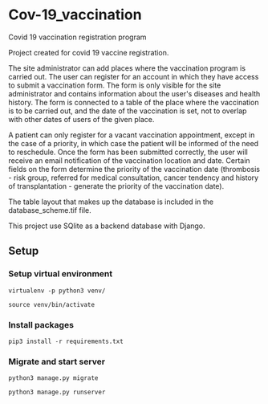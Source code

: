 # Cov-19_vaccination
Covid 19 vaccination registration program

Project created for covid 19 vaccine registration.

The site administrator can add places where the vaccination program is carried out. The user can register for an account in which they have access to submit a vaccination form. The form is only visible for the site administrator and contains information about the user's diseases and health history. The form is connected to a table of the place where the vaccination is to be carried out, and the date of the vaccination is set, not to overlap with other dates of users of the given place.

A patient can only register for a vacant vaccination appointment, except in the case of a priority, in which case the patient will be informed of the need to reschedule. Once the form has been submitted correctly, the user will receive an email notification of the vaccination location and date. Certain fields on the form determine the priority of the vaccination date (thrombosis - risk group, referred for medical consultation, cancer tendency and history of transplantation - generate the priority of the vaccination date).

The table layout that makes up the database is included in the database_scheme.tif file.

This project use SQlite as a backend database with Django.

## Setup
### Setup virtual environment
`virtualenv -p python3 venv/`

`source venv/bin/activate`

### Install packages
`pip3 install -r requirements.txt`

### Migrate and start server
`python3 manage.py migrate`

`python3 manage.py runserver`
